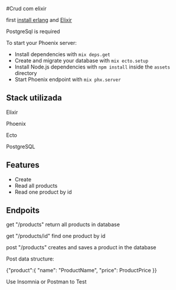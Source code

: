 #Crud com elixir

first [install erlang](https://www.erlang.org/downloads.html) and [Elixir](https://elixir-lang.org/install.html) 

PostgreSql is required

To start your Phoenix server:

  * Install dependencies with `mix deps.get`
  * Create and migrate your database with `mix ecto.setup`
  * Install Node.js dependencies with `npm install` inside the `assets` directory
  * Start Phoenix endpoint with `mix phx.server`





## Stack utilizada

Elixir

Phoenix

Ecto

PostgreSQL




## Features

- Create
- Read all products
- Read one product by id


## Endpoits

get "/products" return all products in database

get "/products/id" find one product by id

post "/products" creates and saves a product in the database


Post data structure:

{"product":{
	"name": "ProductName",
	"price": ProductPrice
}}




Use Insomnia or Postman to Test

